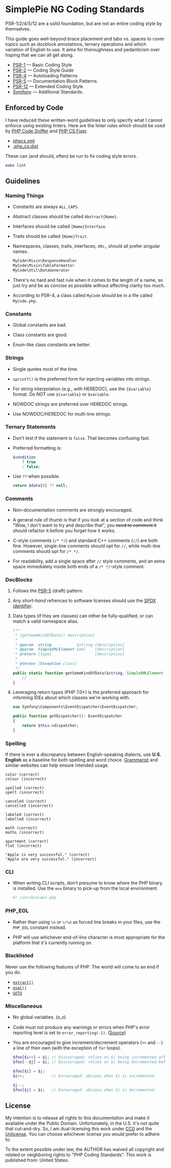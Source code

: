 # SimplePie NG Coding Standards

PSR-1/2/4/5/12 are a solid foundation, but are not an entire coding style by themselves.

This guide goes well-beyond brace placement and tabs vs. spaces to cover topics such as docblock annotations, ternary operations and which variation of English to use. It aims for thoroughness and pedanticism over hoping that we can all get along.

* [PSR-1] — Basic Coding Style
* [PSR-2] — Coding Style Guide
* [PSR-4] — Autoloading Patterns
* [PSR-5] — Documentation Block Patterns
* [PSR-12] — Extended Coding Style
* [Symfony] — Additional Standards.

## Enforced by Code

I have reduced these written-word guidelines to only specify what I cannot enforce using existing linters. Here are the linter rules which should be used by [PHP Code Sniffer] and [PHP CS Fixer].

* [phpcs.xml](https://github.com/simplepie/simplepie-ng/blob/master/phpcs.xml)
* [.php_cs.dist](https://github.com/simplepie/simplepie-ng/blob/master/.php_cs.dist)

These can (and should, often) be run to fix coding style errors.

```bash
make lint
```

## Guidelines

### Naming Things

* Constants are always `ALL_CAPS`.

* Abstract classes should be called `Abstract{Name}`.

* Interfaces should be called `{Name}Interface`.

* Traits should be called `{Name}Trait`.

* Namespaces, classes, traits, interfaces, etc., should all prefer singular names.

  ```php
  MyCode\Mixin\ResponseHandler
  MyCode\Mixin\TableFormatter
  MyCode\Util\DataGenerator
  ```

* There's no hard and fast rule when it comes to the length of a name, so just try and be as concise as possible without affecting clarity too much.

* According to PSR-4, a class called `MyCode` should be in a file called `MyCode.php`.

### Constants

* Global constants are bad.

* Class constants are good.

* Enum-like class constants are better.

### Strings

* Single quotes most of the time.

* `sprintf()` is the preferred form for injecting variables into strings.

* For string interpolation (e.g., with HEREDOC), use the `{$variable}` format. Do NOT use `${variable}` or `$variable`.

* NOWDOC strings are preferred over HEREDOC strings.

* Use NOWDOC/HEREDOC for multi-line strings.

### Ternary Statements

* Don't test if the statement is `false`. That becomes confusing fast.

* Preferred formatting is:

  ```php
  $condition
      ? true
      : false;
  ```

* Use `??` when possible.

  ```php
  return $data[0] ?? null;
  ```

### Comments

* Non-documentation comments are strongly encouraged.

* A general rule of thumb is that if you look at a section of code and think "Wow, I don't want to try and describe that", you <del>need to comment it</del> should refactor it before you forget how it works.

* C-style comments (`/* */`) and standard C++ comments (`//`) are both fine. However, single-line comments should opt for `//`, while multi-line comments should opt for `/* */`.

* For readability, add a single space after `//` style comments, and an extra space immediately inside both ends of a `/* */`-style comment.

### DocBlocks

1. Follows the [PSR-5](http://j.mp/psr-5) (draft) pattern.

1. Any _short-hand_ refrences to software licenses should use the [SPDX identifier](https://spdx.org/licenses/).

1. Data types (if they are classes) can either be fully-qualified, or can match a valid namespace alias.

   ```php
   /**
    * [getSomeKindOfData() description]
    * 
    * @param  string           $string [description]
    * @param  SimpleXMLElement $xml    [description]
    * @return [type]                   [description]
    * 
    * @throws [Exception class]
    */
   public static function getSomeKindOfData($string, SimpleXMLElement $xml) {
       // ...
   }
   ```

1. Leveraging return types (PHP 7.0+) is the preferred approach for informing IDEs about which classes we're working with.

   ```php
   use Symfony\Components\EventDispatcher\EventDispatcher;
   
   public function getDispatcher(): EventDispatcher
   {
       return $this->dispatcher;
   }
   ```

### Spelling

If there is ever a discrepancy between English-speaking dialects, use **U.S. English** as a baseline for both spelling and word choice. [Grammarist](http://grammarist.com/spelling/) and similar websites can help ensure intended usage.

```
color (correct)
colour (incorrect)

spelled (correct)
spelt (incorrect)

canceled (correct)
cancelled (incorrect)

labeled (correct)
labelled (incorrect)

math (correct)
maths (incorrect)

apartment (correct)
flat (incorrect)

"Apple is very successful." (correct)
"Apple are very successful." (incorrect)
```

### CLI

* When writing CLI scripts, don't presume to know where the PHP binary is installed. Use the `env` binary to pick-up from the local environment.

  ```bash
  #! /usr/bin/env php
  ```

### PHP_EOL

* Rather than using `\n` or `\r\n` as forced line breaks in your files, use the `PHP_EOL` constant instead.

* PHP will use whichever end-of-line character is most appropriate for the platform that it's currently running on.

### Blacklisted

Never use the following features of PHP. The world will come to an end if you do.

* [`extract()`](http://php.net/extract)
* [`eval()`](http://php.net/eval)
* [`GOTO`](http://php.net/goto)

### Miscellaneous

* No global variables. (ಠ_ಠ)

* Code must not produce any warnings or errors when PHP's error reporting level is set to `error_reporting(-1)`. ([Source](https://twitter.com/rasmus/status/7448448829))

* You are encouraged to give increment/decrement operators (`++` and `--`) a line of their own (with the exception of `for` loops).

  ```php
  $foo[$i++] = $j; // Discouraged: relies on $i being incremented after the expression is evaluated
  $foo[--$j] = $i; // Discouraged: relies on $j being decremented before the expression is evaluated

  $foo[$i] = $j;
  $i++;            // Encouraged: obvious when $i is incremented

  $j--;
  $foo[$j] = $i;   // Encouraged: obvious when $j is decremented
  ```

## License
My intention is to release all rights to this documentation and make it available under the Public Domain. Unfortunately, in the U.S. it's not quite that cut-and-dry. So, I am dual-licensing this work under [CC0](LICENSE-CC0) and the [Unlicense](LICENSE-UNLICENSE). You can choose whichever license you would prefer to adhere to.

To the extent possible under law, the AUTHOR has waived all copyright and related or neighboring rights to "PHP Coding Standards". This work is published from: <span property="vcard:Country" datatype="dct:ISO3166" content="US">United States</span>.

  [PSR-1]: http://www.php-fig.org/psr/psr-1/
  [PSR-2]: http://www.php-fig.org/psr/psr-2/
  [PSR-4]: http://www.php-fig.org/psr/psr-4/
  [PSR-5]: https://github.com/phpDocumentor/fig-standards/blob/master/proposed/phpdoc.md
  [PSR-12]: https://github.com/php-fig/fig-standards/blob/master/proposed/extended-coding-style-guide.md
  [Symfony]: https://symfony.com/doc/current/contributing/code/standards.html
  [PHP Code Sniffer]: https://github.com/squizlabs/PHP_CodeSniffer
  [PHP CS Fixer]: http://cs.sensiolabs.org
